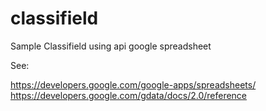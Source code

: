 # classifield

Sample Classifield using api google spreadsheet

See:

https://developers.google.com/google-apps/spreadsheets/
https://developers.google.com/gdata/docs/2.0/reference
